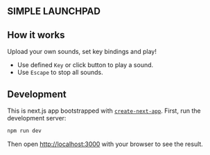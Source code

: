## SIMPLE LAUNCHPAD

## How it works

Upload your own sounds, set key bindings and play!

-   Use defined `Key` or click button to play a sound.
-   Use `Escape` to stop all sounds.

## Development

This is next.js app bootstrapped with [`create-next-app`](https://github.com/vercel/next.js/tree/canary/packages/create-next-app).
First, run the development server:

```bash
npm run dev
```

Then open [http://localhost:3000](http://localhost:3000) with your browser to see the result.
